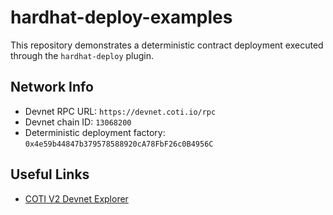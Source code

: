 # hardhat-deploy-examples

This repository demonstrates a deterministic contract deployment executed through the `hardhat-deploy` plugin.

## Network Info

- Devnet RPC URL: `https://devnet.coti.io/rpc`
- Devnet chain ID: `13068200`
- Deterministic deployment factory: `0x4e59b44847b379578588920cA78FbF26c0B4956C`

## Useful Links

- [COTI V2 Devnet Explorer](https://explorer-devnet.coti.io/overview)